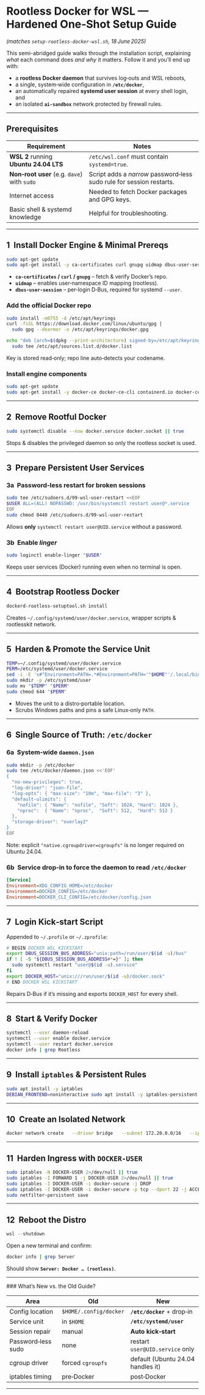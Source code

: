 # Rootless Docker for WSL — **Hardened One‑Shot Setup Guide**
*(matches `setup-rootless-docker-wsl.sh`, 18 June 2025)*

This semi-abridged guide walks through the installation script, explaining *what* each command does *and* *why* it matters. Follow it and you’ll end up with:

* a **rootless Docker daemon** that survives log‑outs and WSL reboots,  
* a single, system‑wide configuration in **`/etc/docker`**,  
* an automatically repaired **systemd user session** at every shell login, and  
* an isolated **`ai‑sandbox`** network protected by firewall rules.

---

## Prerequisites

| Requirement | Notes |
|-------------|-------|
| **WSL 2** running **Ubuntu 24.04 LTS** | `/etc/wsl.conf` must contain `systemd=true`. |
| **Non‑root user** (e.g. `dave`) with `sudo` | Script adds a *narrow* password‑less sudo rule for session restarts. |
| Internet access | Needed to fetch Docker packages and GPG keys. |
| Basic shell & systemd knowledge | Helpful for troubleshooting. |

---
## 1  Install Docker Engine & Minimal Prereqs
```bash
sudo apt-get update
sudo apt-get install -y ca-certificates curl gnupg uidmap dbus-user-session
```
* **`ca-certificates` / `curl` / `gnupg`** – fetch & verify Docker’s repo.  
* **`uidmap`** – enables user‑namespace ID mapping (rootless).  
* **`dbus-user-session`** – per‑login D‑Bus, required for systemd `--user`.

### Add the official Docker repo
```bash
sudo install -m0755 -d /etc/apt/keyrings
curl -fsSL https://download.docker.com/linux/ubuntu/gpg |
  sudo gpg --dearmor -o /etc/apt/keyrings/docker.gpg

echo "deb [arch=$(dpkg --print-architecture) signed-by=/etc/apt/keyrings/docker.gpg]       https://download.docker.com/linux/ubuntu       $(. /etc/os-release && echo $VERSION_CODENAME) stable" |
  sudo tee /etc/apt/sources.list.d/docker.list
```
Key is stored read‑only; repo line auto‑detects your codename.

### Install engine components
```bash
sudo apt-get update
sudo apt-get install -y docker-ce docker-ce-cli containerd.io docker-compose-plugin
```

---

## 2  Remove Rootful Docker
```bash
sudo systemctl disable --now docker.service docker.socket || true
```
Stops & disables the privileged daemon so only the rootless socket is used.

---

## 3  Prepare Persistent User Services

### 3a  Password‑less restart for broken sessions
```bash
sudo tee /etc/sudoers.d/99-wsl-user-restart <<EOF
$USER ALL=(ALL) NOPASSWD: /usr/bin/systemctl restart user@*.service
EOF
sudo chmod 0440 /etc/sudoers.d/99-wsl-user-restart
```
Allows **only** `systemctl restart user@UID.service` without a password.

### 3b  Enable *linger*
```bash
sudo loginctl enable-linger "$USER"
```
Keeps user services (Docker) running even when no terminal is open.

---

## 4  Bootstrap Rootless Docker
```bash
dockerd-rootless-setuptool.sh install
```
Creates `~/.config/systemd/user/docker.service`, wrapper scripts & rootlesskit network.

---

## 5  Harden & Promote the Service Unit
```bash
TEMP=~/.config/systemd/user/docker.service
PERM=/etc/systemd/user/docker.service
sed -i -E 's#^Environment=PATH=.*#Environment=PATH='"$HOME"'/.local/bin:/usr/local/bin:/usr/bin:/bin:/usr/sbin:/sbin#' "$TEMP"
sudo mkdir -p /etc/systemd/user
sudo mv "$TEMP" "$PERM"
sudo chmod 644 "$PERM"
```
* Moves the unit to a distro‑portable location.  
* Scrubs Windows paths and pins a safe Linux‑only `PATH`.

---

## 6  Single Source of Truth: `/etc/docker`

### 6a  System‑wide **`daemon.json`**
```bash
sudo mkdir -p /etc/docker
sudo tee /etc/docker/daemon.json <<'EOF'
{
  "no-new-privileges": true,
  "log-driver": "json-file",
  "log-opts": { "max-size": "10m", "max-file": "3" },
  "default-ulimits": {
    "nofile": { "Name": "nofile", "Soft": 1024, "Hard": 1024 },
    "nproc":  { "Name": "nproc",  "Soft": 512,  "Hard": 512 }
  },
  "storage-driver": "overlay2"
}
EOF
```
Note: explicit `"native.cgroupdriver=cgroupfs"` is no longer required on Ubuntu 24.04.

### 6b  Service drop‑in to force the daemon to read `/etc/docker`
```ini
[Service]
Environment=XDG_CONFIG_HOME=/etc/docker
Environment=DOCKER_CONFIG=/etc/docker
Environment=DOCKER_CLI_CONFIG=/etc/docker/config.json
```

---

## 7  Login Kick‑start Script
Appended to `~/.profile` or `~/.zprofile`:
```bash
# BEGIN DOCKER WSL KICKSTART
export DBUS_SESSION_BUS_ADDRESS="unix:path=/run/user/$(id -u)/bus"
if ! [ -S "${DBUS_SESSION_BUS_ADDRESS#*=}" ]; then
  sudo systemctl restart "user@$(id -u).service"
fi
export DOCKER_HOST="unix:///run/user/$(id -u)/docker.sock"
# END DOCKER WSL KICKSTART
```
Repairs D‑Bus if it’s missing and exports `DOCKER_HOST` for every shell.

---

## 8  Start & Verify Docker
```bash
systemctl --user daemon-reload
systemctl --user enable docker.service
systemctl --user restart docker.service
docker info | grep Rootless
```

---

## 9  Install `iptables` & Persistent Rules
```bash
sudo apt install -y iptables
DEBIAN_FRONTEND=noninteractive sudo apt install -y iptables-persistent
```

---

## 10  Create an Isolated Network
```bash
docker network create   --driver bridge   --subnet 172.20.0.0/16   --ip-range 172.20.240.0/20   --gateway 172.20.0.1   --opt com.docker.network.bridge.name=docker-secure   ai-sandbox
```

---

## 11  Harden Ingress with `DOCKER-USER`
```bash
sudo iptables -N DOCKER-USER 2>/dev/null || true
sudo iptables -I FORWARD 1 -j DOCKER-USER 2>/dev/null || true
sudo iptables -I DOCKER-USER -i docker-secure -j DROP
sudo iptables -I DOCKER-USER -i docker-secure -p tcp --dport 22 -j ACCEPT
sudo netfilter-persistent save
```

---

## 12  Reboot the Distro
```powershell
wsl --shutdown
```
Open a new terminal and confirm:
```bash
docker info | grep Server
```
Should show **`Server: Docker … (rootless)`**.

---

### What’s New vs. the Old Guide?

| Area | Old | **New** |
|------|-----|---------|
| Config location | `$HOME/.config/docker` | **`/etc/docker`** + drop‑in |
| Service unit | in `$HOME` | **`/etc/systemd/user`** |
| Session repair | manual | **Auto kick‑start** |
| Password‑less sudo | none | restart `user@UID.service` only |
| cgroup driver | forced `cgroupfs` | default (Ubuntu 24.04 handles it) |
| iptables timing | pre‑Docker | post‑Docker |

---


